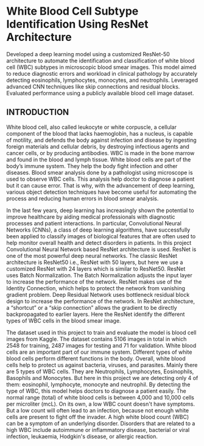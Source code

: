 # White Blood Cell Subtype Identification Using ResNet Architecture

Developed a deep learning model using a customized ResNet-50 architecture to automate the identification and classification of white blood cell (WBC) subtypes in microscopic blood smear images. This model aimed to reduce diagnostic errors and workload in clinical pathology by accurately detecting eosinophils, lymphocytes, monocytes, and neutrophils. Leveraged advanced CNN techniques like skip connections and residual blocks. Evaluated performance using a publicly available blood cell image dataset.

## INTRODUCTION 
  White blood cell, also called leukocyte or white corpuscle, a cellular component of the blood that lacks haemoglobin, has a nucleus, is capable of motility, and defends the body against infection and disease by ingesting foreign materials and cellular debris, by destroying infectious agents and cancer cells, or by producing antibodies. WBC is made in the bone marrow and found in the blood and lymph tissue. White blood cells are part of the body’s immune system. They help the body fight infection and other diseases. Blood smear analysis done by a pathologist using microscope is used to observe WBC cells. This analysis help doctor to diagnose a patient but it can cause error. That is why, with the advancement of deep learning, various object detection techniques have become useful for automating the process and reducing human errors in blood smear analysis.  

  In the last few years, deep learning has increasingly shown the potential to improve healthcare by aiding medical professionals with diagnostic processes and patient interactions. In particular, Convolutional Neural Networks (CNNs), a class of deep learning algorithms, have successfully been applied to classify images of biological features that are often used to help monitor overall health and detect disorders in patients. In this project Convolutional Neural Network based ResNet architecture is used. ResNet is one of the most powerful deep neural networks. The classic ResNet architecture is ResNet50 i.e., ResNet with 50 layers, but here we use a customized ResNet with 24 layers which is similar to ResNet50. ResNet uses Batch Normalization. The Batch Normalization adjusts the input layer to increase the performance of the network. ResNet makes use of the Identity Connection, which helps to protect the network from vanishing gradient problem. Deep Residual Network uses bottleneck residual block design to increase the performance of the network. In ResNet architecture, a “shortcut” or a “skip connection” allows the gradient to be directly backpropagated to earlier layers.  Here the ResNet identify the different types of WBC cells in the blood smear image. 

  The dataset used in this project to train and evaluate the model is blood cell images from Kaggle. The dataset contains 5106 images in total in which 2548 for training, 2487 images for testing and 71 for validation. White blood cells are an important part of our immune system. Different types of white blood cells perform different functions in the body. Overall, white blood cells help to protect us against bacteria, viruses, and parasites. Mainly there are 5 types of WBC cells. They are Neutrophils, Lymphocytes, Eosinophils, Basophils and Monocytes. But here in this project we are detecting only 4 of them: eosinophil, lymphocyte, monocyte and neutrophil.  By detecting the type of WBC, this model helps doctors to diagnose a patient easily. The normal range (total) of white blood cells is between 4,000 and 10,000 cells per microliter (mcL). On its own, a low WBC count doesn't have symptoms. But a low count will often lead to an infection, because not enough white cells are present to fight off the invader. A high white blood count (WBC) can be a symptom of an underlying disorder. Disorders that are related to a high WBC include autoimmune or inflammatory disease, bacterial or viral infection, leukaemia, Hodgkin's disease, or allergic reaction.
